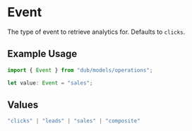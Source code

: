 # Event

The type of event to retrieve analytics for. Defaults to `clicks`.

## Example Usage

```typescript
import { Event } from "dub/models/operations";

let value: Event = "sales";
```

## Values

```typescript
"clicks" | "leads" | "sales" | "composite"
```